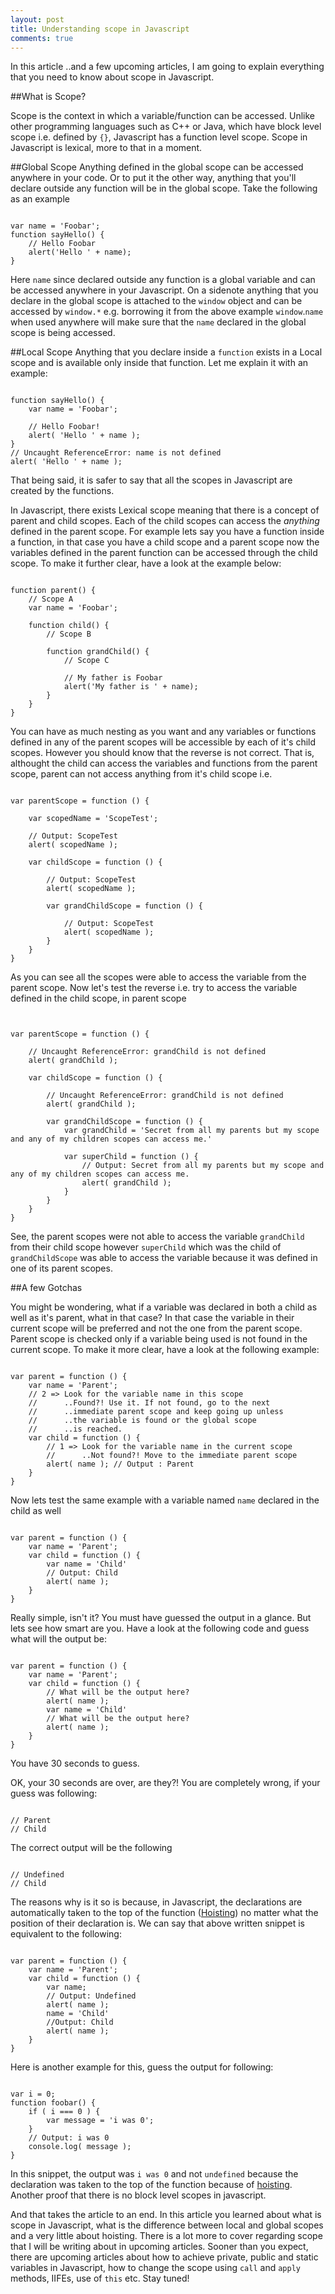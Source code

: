 ```yaml
---
layout: post
title: Understanding scope in Javascript
comments: true
---
```

In this article ..and a few upcoming articles, I am going to explain everything that you need to know about scope in Javascript.

##What is Scope?

Scope is the context in which a variable/function can be accessed. Unlike other programming languages such as C++ or Java, which have block level scope i.e. defined by `{}`, Javascript has a function level scope. Scope in Javascript is lexical, more to that in a moment.

##Global Scope
Anything defined in the global scope can be accessed anywhere in your code. Or to put it the other way, anything that you'll declare outside any function will be in the global scope. Take the following as an example

<pre><code class="javascript">
var name = 'Foobar';
function sayHello() {
    // Hello Foobar
    alert('Hello ' + name);
}
</code></pre>

Here `name` since declared outside any function is a global variable and can be accessed anywhere in your Javascript. On a sidenote anything that you declare in the global scope is attached to the `window` object and can be accessed by `window.*` e.g. borrowing it from the above example `window`.`name` when used anywhere will make sure that the `name` declared in the global scope is being accessed.

##Local Scope
Anything that you declare inside a `function` exists in a Local scope and is available only inside that function. Let me explain it with an example:

<pre><code class="javascript">
function sayHello() {
    var name = 'Foobar';

    // Hello Foobar!
    alert( 'Hello ' + name );
}
// Uncaught ReferenceError: name is not defined
alert( 'Hello ' + name );
</code></pre>

That being said, it is safer to say that all the scopes in Javascript are created by the functions. 

In Javascript, there exists Lexical scope meaning that there is a concept of parent and child scopes. Each of the child scopes can access the *anything* defined in the parent scope. For example lets say you have a function inside a function, in that case you have a child scope and a parent scope now the variables defined in the parent function can be accessed through the child scope. To make it further clear, have a look at the example below:

<pre><code class="javascript">
function parent() {
    // Scope A
    var name = 'Foobar';
    
    function child() {
        // Scope B
        
        function grandChild() {
            // Scope C
            
            // My father is Foobar
            alert('My father is ' + name);
        }
    }
}
</code></pre>

You can have as much nesting as you want and any variables or functions defined in any of the parent scopes will be accessible by each of it's child scopes. However you should know that the reverse is not correct. That is, althought the child can access the variables and functions from the parent scope, parent can not access anything from it's child scope i.e. 

<pre><code class="javascript">
var parentScope = function () {
    
    var scopedName = 'ScopeTest';
    
    // Output: ScopeTest
    alert( scopedName );

    var childScope = function () {

        // Output: ScopeTest
        alert( scopedName );

        var grandChildScope = function () {

            // Output: ScopeTest
            alert( scopedName );            
        }
    }
}
</code></pre>

As you can see all the scopes were able to access the variable from the parent scope. Now let's test the reverse i.e. try to access the variable defined in the child scope, in parent scope
<pre><code class="javascript">

var parentScope = function () {
    
    // Uncaught ReferenceError: grandChild is not defined
    alert( grandChild );

    var childScope = function () {

        // Uncaught ReferenceError: grandChild is not defined
        alert( grandChild );

        var grandChildScope = function () {
            var grandChild = 'Secret from all my parents but my scope and any of my children scopes can access me.'

            var superChild = function () {
                // Output: Secret from all my parents but my scope and any of my children scopes can access me.
                alert( grandChild );
            }
        }
    }
}
</code></pre>

See, the parent scopes were not able to access the variable `grandChild` from their child scope however `superChild` which was the child of `grandChildScope` was able to access the variable because it was defined in one of its parent scopes.

##A few Gotchas

You might be wondering, what if a variable was declared in both a child as well as it's parent, what in that case? In that case the variable in their current scope will be preferred and not the one from the parent scope. Parent scope is checked only if a variable being used is not found in the current scope. To make it more clear, have a look at the following example:

<pre><code class="javascript">
var parent = function () {
    var name = 'Parent';
    // 2 => Look for the variable name in this scope
    //      ..Found?! Use it. If not found, go to the next
    //      ..immediate parent scope and keep going up unless
    //      ..the variable is found or the global scope
    //      ..is reached.
    var child = function () {
        // 1 => Look for the variable name in the current scope
        //      ..Not found?! Move to the immediate parent scope
        alert( name ); // Output : Parent
    }
}
</code></pre>

Now lets test the same example with a variable named `name` declared in the child as well

<pre><code class="javascript">
var parent = function () {
    var name = 'Parent';
    var child = function () {
        var name = 'Child'
        // Output: Child
        alert( name );
    }
}
</code></pre>

Really simple, isn't it? You must have guessed the output in a glance. But lets see how smart are you. Have a look at the following code and guess what will the output be:

<pre><code class="javascript">
var parent = function () {
    var name = 'Parent';
    var child = function () {
        // What will be the output here?
        alert( name );
        var name = 'Child'
        // What will be the output here?
        alert( name );
    }
}
</code></pre>

You have 30 seconds to guess.

OK, your 30 seconds are over, are they?! You are completely wrong, if your guess was following:

<pre><code class="javascript">
// Parent
// Child
</code></pre>

The correct output will be the following

<pre><code class="javascript">
// Undefined
// Child
</code></pre>

The reasons why is it so is because, in Javascript, the declarations are automatically taken to the top of the function ([Hoisting](http://code.tutsplus.com/tutorials/javascript-hoisting-explained--net-15092)) no matter what the position of their declaration is. We can say that above written snippet is equivalent to the following:

<pre><code class="javascript">
var parent = function () {
    var name = 'Parent';
    var child = function () {
        var name;
        // Output: Undefined
        alert( name );
        name = 'Child'
        //Output: Child
        alert( name );
    }
}
</code></pre>

Here is another example for this, guess the output for following:

<pre><code class="javascript">
var i = 0;
function foobar() {
    if ( i === 0 ) {
        var message = 'i was 0';
    }
    // Output: i was 0
    console.log( message );
}
</code></pre>

In this snippet, the output was `i was 0` and not `undefined` because the declaration was taken to the top of the function because of [hoisting](http://code.tutsplus.com/tutorials/javascript-hoisting-explained--net-15092). Another proof that there is no block level scopes in javascript.

And that takes the article to an end. In this article you learned about what is scope in Javascript, what is the difference between local and global scopes and a very little about hoisting. There is a lot more to cover regarding scope that I will be writing about in upcoming articles. Sooner than you expect, there are upcoming articles about how to achieve private, public and static variables in Javascript, how to change the scope using `call` and `apply` methods, IIFEs, use of `this` etc. Stay tuned!
